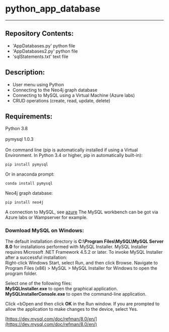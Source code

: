# python_app_database
---
## Repository Contents:
- 'AppDatabases.py' python file
- 'AppDatabases2.py' python file
- 'sqlStatements.txt' text file

## Description:
- User menu using Python
- Connecting to the Neo4j graph database 
- Connecting to MySQL using a Virtual Machine (Azure labs)
- CRUD operations (create, read, update, delete)

## Requirements:
Python 3.8<br><br>
pymysql 1.0.3<br>
<br>
On command line (pip is automatically installed if using a Virtual Environment. In Python 3.4 or higher, pip in automatically built-in):
``` python
pip install pymysql
```
Or in anaconda prompt: 
``` python
conda install pymysql
```
Neo4j graph database:
``` python
pip install neo4j
```
A connection to MySQL, see [azure](https://learn.microsoft.com/en-us/azure/mysql/single-server/connect-workbench)
The MySQL workbench can be got via Azure labs or Wampserver for example.

### Download MySQL on Windows:
The default installation directory is <b>C:\Program Files\MySQL\MySQL Server 8.0</b> for installations performed with MySQL Installer. 
MySQL Installer requires Microsoft .NET Framework 4.5.2 or later.
To invoke MySQL Installer after a successful installation:<br>
Right-click Windows Start, select Run, and then click Browse. Navigate to Program Files (x86) > MySQL > MySQL Installer for Windows to open the program folder.

Select one of the following files:<br>
<b>MySQLInstaller.exe</b> to open the graphical application.<br>
<b>MySQLInstallerConsole.exe</b> to open the command-line application.

Click <bOpen</b> and then click <b>OK</b> in the Run window. If you are prompted to allow the application to make changes to the device, select Yes.

[https://dev.mysql.com/doc/refman/8.0/en/](https://dev.mysql.com/doc/refman/8.0/en/)
